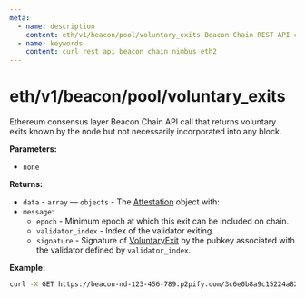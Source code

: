 ```yaml
---
meta:
  - name: description
    content: eth/v1/beacon/pool/voluntary_exits Beacon Chain REST API call details and examples.
  - name: keywords
    content: curl rest api beacon chain nimbus eth2
---
```


# eth/v1/beacon/pool/voluntary_exits

Ethereum consensus layer Beacon Chain API call that returns voluntary exits known by the node but not necessarily incorporated into any block.

**Parameters:** 

* `none`

**Returns:** 

* `data` - `array` — `objects` - The [Attestation](https://github.com/ethereum/consensus-specs/blob/dev/specs/phase0/beacon-chain.md#attestation) object with:
 * `message`:
   * `epoch` - Minimum epoch at which this exit can be included on chain.
   * `validator_index` - Index of the validator exiting.
   * `signature` - Signature of [VoluntaryExit](https://github.com/ethereum/consensus-specs/blob/dev/specs/phase0/beacon-chain.md#voluntaryexit) by the pubkey associated with the validator defined by `validator_index`.

**Example:**

``` sh
curl -X GET https://beacon-nd-123-456-789.p2pify.com/3c6e0b8a9c15224a8228b9a98ca1531d/eth/v1/beacon/pool/voluntary_exits
```

